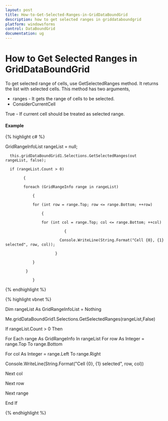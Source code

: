 ```yaml
---
layout: post
title: How-to-Get-Selected-Ranges-in-GridDataBoundGrid
description: how to get selected ranges in griddataboundgrid
platform: windowsforms
control: DataBoundGrid
documentation: ug
---
```


# How to Get Selected Ranges in GridDataBoundGrid

To get selected range of cells, use GetSelectedRanges method. It returns the list with selected cells. This method has two arguments,

* ranges - It gets the range of cells to be selected.
* ConsiderCurrentCell 

True -  If current cell should be treated as selected range.

#### Example

{% highlight c# %}

GridRangeInfoList rangeList = null;

      this.gridDataBoundGrid1.Selections.GetSelectedRanges(out  	 	 	rangeList, false);

      if (rangeList.Count > 0)

            {

            foreach (GridRangeInfo range in rangeList)

            	{

            	for (int row = range.Top; row <= range.Bottom; ++row)

            		{

            		for (int col = range.Top; col <= range.Bottom; ++col)

            				  {

             				Console.WriteLine(String.Format("Cell {0}, {1} selected", row, col));

           				  }

           		}

           	 }

     		    }




{% endhighlight %}


{% highlight vbnet %}



Dim rangeList As GridRangeInfoList = Nothing

Me.gridDataBoundGrid1.Selections.GetSelectedRanges(rangeList,False)

If rangeList.Count > 0 Then

For Each range As GridRangeInfo In rangeList								For row As Integer = range.Top To range.Bottom

For col As Integer = range.Left To range.Right

Console.WriteLine(String.Format("Cell {0}, {1} selected", row, col))

Next col

Next row

Next range

End If

{% endhighlight %}



